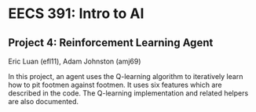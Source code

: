 # EECS 391: Intro to AI 
## Project 4: Reinforcement Learning Agent
Eric Luan (efl11), Adam Johnston (amj69)

In this project, an agent uses the Q-learning algorithm to iteratively learn
how to pit footmen against footmen. It uses six features which are described in
the code. The Q-learning implementation and related helpers are also documented.

